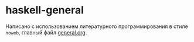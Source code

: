 # haskell-general

Написано с использованием литературного программирования в стиле `noweb`, главный файл
[general.org](blob/dev/general.org).

